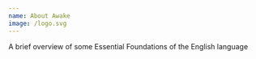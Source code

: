 ```yaml
---
name: About Awake
image: /logo.svg
---
```

A brief overview of some Essential Foundations of the English language
